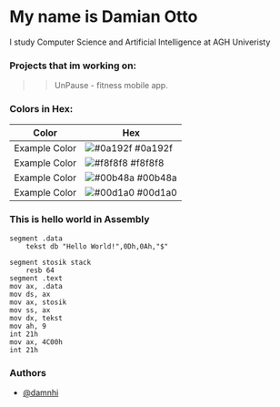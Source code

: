# My name is Damian Otto
 I study Computer Science and Artificial Intelligence at AGH Univeristy

### Projects that im working on:
 >> UnPause - fitness mobile app.
 
### Colors in Hex:

| Color             | Hex                                                                |
| ----------------- | ------------------------------------------------------------------ |
| Example Color | ![#0a192f](https://via.placeholder.com/10/0a192f?text=+) #0a192f |
| Example Color | ![#f8f8f8](https://via.placeholder.com/10/f8f8f8?text=+) #f8f8f8 |
| Example Color | ![#00b48a](https://via.placeholder.com/10/00b48a?text=+) #00b48a |
| Example Color | ![#00d1a0](https://via.placeholder.com/10/00b48a?text=+) #00d1a0 |

### This is hello world in Assembly
```
segment .data
	tekst db "Hello World!",0Dh,0Ah,"$"

segment stosik stack
	resb 64
segment .text
mov ax, .data
mov ds, ax
mov ax, stosik
mov ss, ax
mov dx, tekst
mov ah, 9
int 21h
mov ax, 4C00h
int 21h
```

### Authors

- [@damnhi](https://www.github.com/damnhi)
